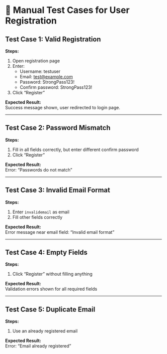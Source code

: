 # 🧾 Manual Test Cases for User Registration

## Test Case 1: Valid Registration
**Steps:**
1. Open registration page
2. Enter:
   - Username: testuser
   - Email: test@example.com
   - Password: StrongPass123!
   - Confirm password: StrongPass123!
3. Click “Register”

**Expected Result:**  
Success message shown, user redirected to login page.

---

## Test Case 2: Password Mismatch
**Steps:**
1. Fill in all fields correctly, but enter different confirm password
2. Click “Register”

**Expected Result:**  
Error: “Passwords do not match”

---

## Test Case 3: Invalid Email Format
**Steps:**
1. Enter `invalidemail` as email
2. Fill other fields correctly

**Expected Result:**  
Error message near email field: “Invalid email format”

---

## Test Case 4: Empty Fields
**Steps:**
1. Click “Register” without filling anything

**Expected Result:**  
Validation errors shown for all required fields

---

## Test Case 5: Duplicate Email
**Steps:**
1. Use an already registered email

**Expected Result:**  
Error: “Email already registered”

